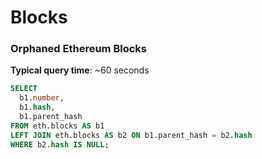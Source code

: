 # Blocks

### Orphaned Ethereum Blocks

**Typical query time**: \~60 seconds

```sql
SELECT 
  b1.number, 
  b1.hash, 
  b1.parent_hash
FROM eth.blocks AS b1
LEFT JOIN eth.blocks AS b2 ON b1.parent_hash = b2.hash
WHERE b2.hash IS NULL;
```

